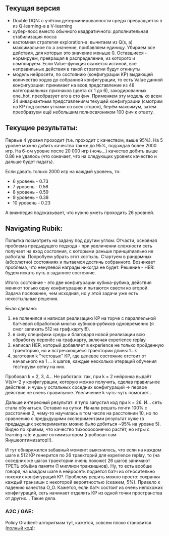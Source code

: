 ## Текущая версия
* Double DQN: с учётом детерминированности среды превращается в из Q-learning-а в V-learning
* хубер-лосс вместо обычного квадратичного: дополнительная стабилизация лосса
* кастомная стратегия exploration-а: вычитаем из Q(s, a) максимальное по a значение, прибавляем единицу. Убираем все действия, для которых это значение меньше 0. Оставшиеся - нормируем, превращая в распределение, из которого и сэмплируем. Если Value-функция окажется истиной, все неправильные действия в такой стратегии будут откинуты.
* модель нейросети, по состоянию (конфигурации КР) выдающей количество ходов до собранной конфигурации, то есть Value данной конфигурации: принимает на вход представление из 48 категориальных признаков (цвета от 1 до 6), закодированных one_hot, преобразует его в сто фич. Применяем эту модель ко всем 24 инвариантным представлениям текущей конфигурации (смотрим на КР под всеми углами со всех сторон), берём максимум, затем преобразуем ещё небольшим полносвязником 100 фич к ответу.

## Текущие результаты:
Первые 4 уровня проходит (т.е. проходит с качеством, выше 95%). На 5 уровне можно добить качество также до 95%, подождав более 2000 игр. На 6-ом уровне после 20 000 игр (ночь...) качество добить выше 0.86 не удалось (что означает, что на следующих уровнях качество и дальше будет падать).

Если давать только 2000 игр на каждый уровень, то:
* 6 уровень - 0.73
* 7 уровень - 0.56
* 8 уровень - 0.59
* 9 уровень - 0.38
* 10 уровень - 0.23

А википедия подсказывает, что нужно уметь проходить 26 уровней.

## Navigating Rubik:
Попытка посмотреть на задачу под другим углом. Отчасти, основная проблема предыдущего подхода - при увеличении сложности сеть получает на вход состояния, с которыми раньше принципиально не работала. Попробуем убрать этот костыль. Стартуем в рандомных (абсолютно) состояниях и пытаемся достичь собранного. Возникает проблема, что ненулевой награды никогда не будет. Решение - HER: будем искать путь в заданное состояние.

Итого: состояние - это две конфигурации кубика-рубика, действия меняют только одну конфигурацию и пытаются свести ко второй. Задача посложнее, чем исходная, но у этой задачи уже есть некостыльные решения.

Было сделано:
1) не поленился и написал реализацию КР на торче с параллельной батчевой обработкой многих кубиков-рубиков одновременно (я смог запихать 512 на граф.карту!!!).
2) в силу специфики среды и благодаря новой реализации всю обработку перенёс на граф.карту, включая experience replay
3) написал HER, который добавляет в experience не только пройденную траекторию, но и встречающиеся траектории длины 1...k
4) заготовил k "тестовых" КР, где целевое состояние отстоит от начального на 1 ... k шагов, каждые несколько итераций обучения тестируем сетку на них.

Пробовал k = 2, 3, 4... Не работало: так, при k = 2 нейронка выдаёт V(s)=-2 у конфигурации, которую можно получить, сделав правильное действие, и чушь у остальных соседних конфигураций => первое действие не очень правильное. Увеличение k чуть-чуть помогает...

Дальше интересный результат: я тупо запустил код при k = 26. И... сеть стала обучаться. Оставил на сутки. Начала решать почти 100% с расстояния 2, чему-то научилась в том числе на расстоянии 10, но по сравнению с предыдущими экспериментами результат хуже (в предыдущих экспериментах можно было добиться ~95% на уровне 5). Видно по кривым, что качество тихоооооонечко растёт, но игры с learning rate и даже оптимизатором (пробовал сам Янушеоптимизатор!!).

И тут обнаружился забавный момент: выяснилось, что если на каждом шаге в 512 КР генерится по 26 траекторий для experience replay, то (на соседних же шагах траектории очень похоже) 26 шагов занимают ТРЕТЬ объёма памяти (1 миллион транзишнов). Ну, то есть вообще говоря, на каждом шаге в нейросеть подаётся батч из относительно похожих конфигураций КР. Проблему решить можно просто: сохраняя каждый транзишн с некоторой вероятностью (скажем, 5%). Привело к падению качества О_О. Кажется, если батч состоит из очень непохожих конфигураций, сеть начинает отделять КР из одной точки пространства от других... Такие дела.

### A2C / GAE:

Policy Gradient-алгоритмам тут, кажется, совсем плохо становится ([полный код](http://nbviewer.jupyter.org/github/FortsAndMills/Learning-Reinforcement-Learning/blob/master/Rubik%27s%20cube/GAE%20on%20Rubik....ipynb)):
